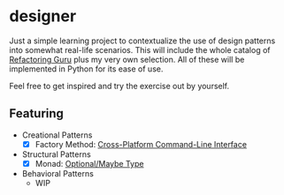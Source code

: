 # designer

Just a simple learning project to contextualize the use of design patterns into somewhat real-life scenarios. This will
include the whole catalog of [Refactoring Guru](https://refactoring.guru/design-patterns) plus my very own
selection. All of these will be implemented in Python for its ease of use.

Feel free to get inspired and try the exercise out by yourself.

## Featuring
- Creational Patterns
  - [x] Factory Method: [Cross-Platform Command-Line Interface](https://github.com/Noxtal/designer/blob/master/creational/factory.py)
- Structural Patterns
  - [x] Monad: [Optional/Maybe Type](https://github.com/Noxtal/designer/blob/master/structural/monad.py)
- Behavioral Patterns
  - WIP
